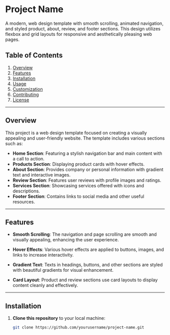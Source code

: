 # Project Name

A modern, web design template with smooth scrolling, animated navigation, and styled product, about, review, and footer sections. This design utilizes flexbox and grid layouts for responsive and aesthetically pleasing web pages.

## Table of Contents
1. [Overview](#overview)
2. [Features](#features)
3. [Installation](#installation)
4. [Usage](#usage)
5. [Customization](#customization)
6. [Contributing](#contributing)
7. [License](#license)

---

## Overview

This project is a web design template focused on creating a visually appealing and user-friendly website. The template includes various sections such as:
- **Home Section**: Featuring a stylish navigation bar and main content with a call to action.
- **Products Section**: Displaying product cards with hover effects.
- **About Section**: Provides company or personal information with gradient text and interactive images.
- **Review Section**: Features user reviews with profile images and ratings.
- **Services Section**: Showcasing services offered with icons and descriptions.
- **Footer Section**: Contains links to social media and other useful resources.

---

## Features

- **Smooth Scrolling**: The navigation and page scrolling are smooth and visually appealing, enhancing the user experience.

- **Hover Effects**: Various hover effects are applied to buttons, images, and links to increase interactivity.
- **Gradient Text**: Texts in headings, buttons, and other sections are styled with beautiful gradients for visual enhancement.
- **Card Layout**: Product and review sections use card layouts to display content cleanly and effectively.

---

## Installation

1. **Clone this repository** to your local machine:

   ```bash
   git clone https://github.com/yourusername/project-name.git
